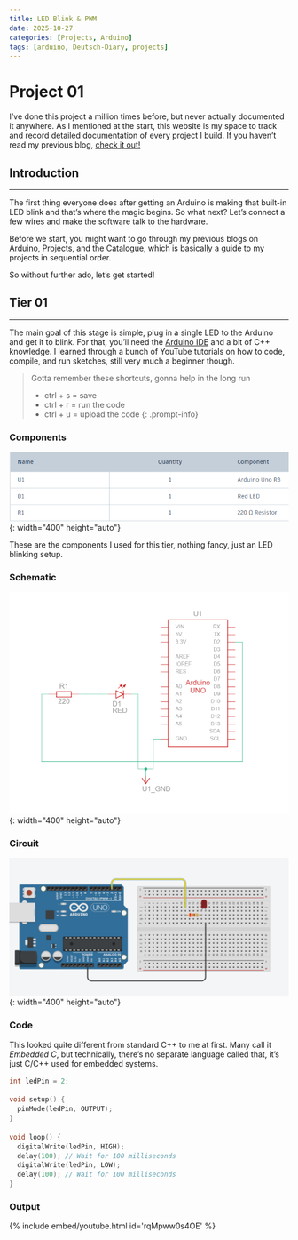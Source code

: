 ```yaml
---
title: LED Blink & PWM
date: 2025-10-27
categories: [Projects, Arduino]
tags: [arduino, Deutsch-Diary, projects]
---
```


# Project 01

I’ve done this project a million times before, but never actually documented it anywhere. As I mentioned at the start, this website is my space to track and record detailed documentation of every project I build. If you haven’t read my previous blog, <a href="https://samarthhgowdaa.github.io/posts/whereItAllBegan/" target="_blank">check it out!</a>

## Introduction
---

The first thing everyone does after getting an Arduino is making that built-in LED blink and that’s where the magic begins. So what next? Let’s connect a few wires and make the software talk to the hardware.

Before we start, you might want to go through my previous blogs on <a href="https://samarthhgowdaa.github.io/posts/Arduino/" target="_blank">Arduino</a>, <a href="https://samarthhgowdaa.github.io/posts/projects/" target="_blank">Projects</a>, and the <a href="" target="_blank">Catalogue</a>, which is basically a guide to my projects in sequential order.

So without further ado, let’s get started!

## Tier 01
---

The main goal of this stage is simple, plug in a single LED to the Arduino and get it to blink. For that, you’ll need the <a href="https://www.arduino.cc/en/software/" target="_blank">Arduino IDE</a> and a bit of C++ knowledge. I learned through a bunch of YouTube tutorials on how to code, compile, and run sketches, still very much a beginner though.

>Gotta remember these shortcuts, gonna help in the long run
>* ctrl + s = save
>* ctrl + r = run the code
>* ctrl + u = upload the code
{: .prompt-info}

### Components

![components list](/assets/img/projects/project01/comp_tier1.png){: width="400" height="auto"}

These are the components I used for this tier, nothing fancy, just an LED blinking setup.

### Schematic

![Schematic](/assets/img/projects/project01/tier1_schematic.png){: width="400" height="auto"}

### Circuit

![Circuit](/assets/img/projects/project01/tier1_tinkerckt.png){: width="400" height="auto"}

### Code

This looked quite different from standard C++ to me at first. Many call it *Embedded C*, but technically, there’s no separate language called that, it’s just C/C++ used for embedded systems.

```cpp
int ledPin = 2;

void setup() {
  pinMode(ledPin, OUTPUT);
}

void loop() {
  digitalWrite(ledPin, HIGH);
  delay(100); // Wait for 100 milliseconds
  digitalWrite(ledPin, LOW);
  delay(100); // Wait for 100 milliseconds
}
```
### Output

{% include embed/youtube.html id='rqMpww0s4OE' %}


